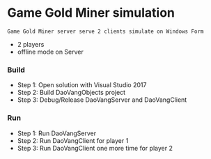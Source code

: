 # Game Gold Miner simulation
```
Game Gold Miner server serve 2 clients simulate on Windows Form
```
- 2 players
- offline mode on Server
### Build
- Step 1: Open solution with Visual Studio 2017
- Step 2: Build DaoVangObjects project
- Step 3: Debug/Release DaoVangServer and DaoVangClient
### Run
- Step 1: Run DaoVangServer
- Step 2: Run DaoVangClient for player 1
- Step 3: Run DaoVangClient one more time for player 2
